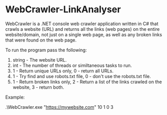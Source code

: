 # WebCrawler-LinkAnalyser

WebCrawler is a .NET console web crawler application written in C# that crawls a website (URL) and returns all the links (web pages) on the entire website/domain, 
not just on a single web page, as well as any broken links that were found on the web page.

To run the program pass the following:
1) string - The website URL.
2) int - The number of threads or similtaneous tasks to run.
3) 1 - Return unique URLs only, 0 - return all URLs.
4) 1 - Try find and use robots.txt file, 0 - don't use the robots.txt file.
5) 1 - Return broken links only, 2 - Return a list of the links crawled on the website, 3 - return both.

Example:

.\WebCrawler.exe "https://mywebsite.com" 10 1 0 3
